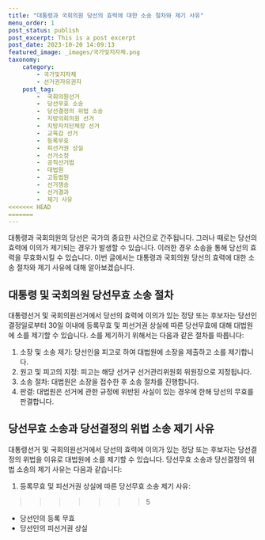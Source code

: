 ```yaml
---
title: "대통령과 국회의원 당선의 효력에 대한 소송 절차와 제기 사유"
menu_order: 1
post_status: publish
post_excerpt: This is a post excerpt
post_date: 2023-10-20 14:09:13
featured_image: _images/국가및지자체.png
taxonomy:
    category:
        - 국가및지자체
        - 선거권자유권자
    post_tag:
        -  국회의원선거
        -  당선무효 소송
        -  당선결정의 위법 소송
        -  지방의회의원 선거
        -  지방자치단체장 선거
        -  교육감 선거
        -  등록무효
        -  피선거권 상실
        -  선거소청
        -  공직선거법
        -  대법원
        -  고등법원
        -  선거쟁송
        -  선거결과
        -  제기 사유
<<<<<<< HEAD
=======
---
```



대통령과 국회의원의 당선은 국가의 중요한 사건으로 간주됩니다. 그러나 때로는 당선의 효력에 이의가 제기되는 경우가 발생할 수 있습니다. 이러한 경우 소송을 통해 당선의 효력을 무효화시킬 수 있습니다. 이번 글에서는 대통령과 국회의원 당선의 효력에 대한 소송 절차와 제기 사유에 대해 알아보겠습니다. 

## 대통령 및 국회의원 당선무효 소송 절차

대통령선거 및 국회의원선거에서 당선의 효력에 이의가 있는 정당 또는 후보자는 당선인결정일로부터 30일 이내에 등록무효 및 피선거권 상실에 따른 당선무효에 대해 대법원에 소를 제기할 수 있습니다. 소를 제기하기 위해서는 다음과 같은 절차를 따릅니다:

1. 소장 및 소송 제기: 당선인을 피고로 하여 대법원에 소장을 제출하고 소를 제기합니다.
2. 원고 및 피고의 지정: 피고는 해당 선거구 선거관리위원회 위원장으로 지정됩니다.
3. 소송 절차: 대법원은 소장을 접수한 후 소송 절차를 진행합니다.
4. 판결: 대법원은 선거에 관한 규정에 위반된 사실이 있는 경우에 한해 당선의 무효를 판결합니다.

## 당선무효 소송과 당선결정의 위법 소송 제기 사유

대통령선거 및 국회의원선거에서 당선의 효력에 이의가 있는 정당 또는 후보자는 당선결정의 위법을 이유로 대법원에 소를 제기할 수 있습니다. 당선무효 소송과 당선결정의 위법 소송의 제기 사유는 다음과 같습니다:

1. 등록무효 및 피선거권 상실에 따른 당선무효 소송 제기 사유:
>>>>>>> 5
   - 당선인의 등록 무효
   - 당선인의 피선거권 상실

